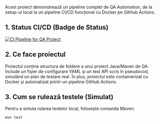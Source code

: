 

Acest proiect demonstrează un pipeline complet de QA Automation, de la setup-ul local la un pipeline CI/CD funcțional cu Docker pe GitHub Actions.

## 1. Status CI/CD (Badge de Status)


[![CI Pipeline for QA Project](https://github.com/Eusebiiu/qa-final-project-java/actions/workflows/ci.yml/badge.svg)](https://github.com/Eusebiiu/qa-final-project-java/actions/workflows/ci.yml)

## 2. Ce face proiectul
Proiectul conține structura de foldere a unui proiect Java/Maven de QA. Include un fișier de configurare YAML și un test API scris în pseudocod, simulând un plan de testare real. În plus, proiectul este containerizat cu Docker și automatizat printr-un pipeline GitHub Actions.

## 3. Cum se rulează testele (Simulat)
Pentru a simula rularea testelor local, folosește comanda Maven:
```bash
mvn test